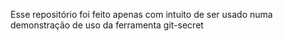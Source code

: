 Esse repositório foi feito apenas com intuito de ser usado numa demonstração de uso da ferramenta git-secret